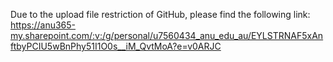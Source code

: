 Due to the upload file restriction of GitHub, please find the following link: https://anu365-my.sharepoint.com/:v:/g/personal/u7560434_anu_edu_au/EYLSTRNAF5xAnftbyPCIU5wBnPhy51I1O0s__iM_QvtMoA?e=v0ARJC
